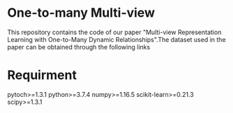 One-to-many Multi-view
=
This repository contains the code of our paper "Multi-view Representation Learning with One-to-Many Dynamic Relationships".The dataset used in the paper can be obtained through the following links

Requirment
=
pytoch>=1.3.1
python>=3.7.4
numpy>=1.16.5
scikit-learn>=0.21.3
scipy>=1.3.1
